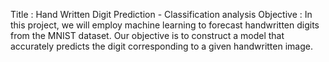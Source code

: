 Title     : Hand Written Digit Prediction - Classification analysis
Objective : In this project, we will employ machine learning to forecast handwritten digits from the MNIST dataset. Our objective is to construct a model that 				 
            accurately predicts the digit corresponding to a given handwritten image.
